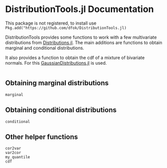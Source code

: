 # DistributionTools.jl Documentation
This package is not registered, to install use
`Pkg.add("https://github.com/dfok/DistributionTools.jl)`

DistributionTools provides some functions to work with a few multivariate distributions from [Distributions.jl](https://github.com/JuliaStats/Distributions.jl). The main additions are functions to obtain marginal and conditional distributions.

It also provides a function to obtain the cdf of a mixture of bivariate normals. For this [GaussianDistributions.jl](https://github.com/mschauer/GaussianDistributions.jl) is used.

```@contents
```

## Obtaining marginal distributions
```@docs
marginal
```

## Obtaining conditional distributions
```@docs
conditional
```

## Other helper functions
```@docs
cor2var
var2cor
my_quantile
cdf
```